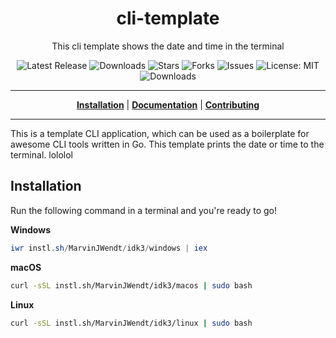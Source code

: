 <h1 align="center">cli-template</h1>
<p align="center">This cli template shows the date and time in the terminal</p>

<p align="center">

<a style="text-decoration: none" href="https://github.com/MarvinJWendt/idk3/releases">
<img src="https://img.shields.io/github/v/release/MarvinJWendt/idk3?style=flat-square" alt="Latest Release">
</a>

<a style="text-decoration: none" href="https://github.com/MarvinJWendt/idk3/releases">
<img src="https://img.shields.io/github/downloads/MarvinJWendt/idk3/total.svg?style=flat-square" alt="Downloads">
</a>

<a style="text-decoration: none" href="https://github.com/MarvinJWendt/idk3/stargazers">
<img src="https://img.shields.io/github/stars/MarvinJWendt/idk3.svg?style=flat-square" alt="Stars">
</a>

<a style="text-decoration: none" href="https://github.com/MarvinJWendt/idk3/fork">
<img src="https://img.shields.io/github/forks/MarvinJWendt/idk3.svg?style=flat-square" alt="Forks">
</a>

<a style="text-decoration: none" href="https://github.com/MarvinJWendt/idk3/issues">
<img src="https://img.shields.io/github/issues/MarvinJWendt/idk3.svg?style=flat-square" alt="Issues">
</a>

<a style="text-decoration: none" href="https://opensource.org/licenses/MIT">
<img src="https://img.shields.io/badge/License-MIT-yellow.svg?style=flat-square" alt="License: MIT">
</a>

<br/>

<a style="text-decoration: none" href="https://github.com/MarvinJWendt/idk3/releases">
<img src="https://img.shields.io/badge/platform-windows%20%7C%20macos%20%7C%20linux-informational?style=for-the-badge" alt="Downloads">
</a>

<br/>

</p>

----

<p align="center">
<strong><a href="https://MarvinJWendt.github.io/idk3/#/installation">Installation</a></strong>
|
<strong><a href="https://MarvinJWendt.github.io/idk3/#/docs">Documentation</a></strong>
|
<strong><a href="https://MarvinJWendt.github.io/idk3/#/CONTRIBUTING">Contributing</a></strong>
</p>

----

This is a template CLI application, which can be used as a boilerplate for awesome CLI tools written in Go.
This template prints the date or time to the terminal. lololol

## Installation

Run the following command in a terminal and you're ready to go!

**Windows**
```powershell
iwr instl.sh/MarvinJWendt/idk3/windows | iex
```

**macOS**
```bash
curl -sSL instl.sh/MarvinJWendt/idk3/macos | sudo bash
```

**Linux**
```bash
curl -sSL instl.sh/MarvinJWendt/idk3/linux | sudo bash
```

